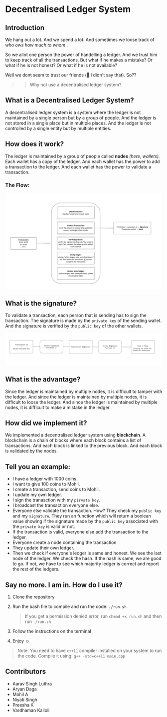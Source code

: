 # Decentralised Ledger System

## Introduction

We hang out a lot. And we spend a lot. And sometimes we loose track of <i>who ows how much to whom </i>.

So we allot one person the power of handelling a ledger. And we trust him to keep track of all the transactions. But what if he makes a mistake? Or what if he is not honest? Or what if he is not available?

Well we dont seem to trust our friends (🤫 I didn't say that). So??

> > Why not use a decentralised ledger system?

## What is a Decentralised Ledger System?

A decentralised ledger system is a system where the ledger is not maintained by a single person but by a group of people. And the ledger is not stored in a single place but in multiple places. And the ledger is not controlled by a single entity but by multiple entities.

## How does it work?

The ledger is maintained by a group of people called <b>nodes</b> <i>(here, wallets).</i> Each wallet has a copy of the ledger. And each wallet has the power to add a transaction to the ledger. And each wallet has the power to validate a transaction.

### The Flow:
![The Flow Diagram](<public/Flow of program.jpg>)

## What is the signature?

To validate a transaction, each person that is sending has to sign the transaction. The signature is made by the `private key` of the sending wallet. And the signature is verified by the `public key` of the other wallets.

![Signature Flow](<public/Signature Flow.jpg>)

## What is the advantage?

Since the ledger is maintained by multiple nodes, it is difficult to tamper with the ledger. And since the ledger is maintained by multiple nodes, it is difficult to loose the ledger. And since the ledger is maintained by multiple nodes, it is difficult to make a mistake in the ledger.

## How did we implement it?

We implemented a decentralised ledger system using <b>blockchain</b>. A blockchain is a chain of blocks where each block contains a list of transactions. And each block is linked to the previous block. And each block is validated by the nodes.

## Tell you an example:

-   I have a ledger with 1000 coins.
-   I want to give 100 coins to Mohil.
-   I create a transaction, send coins to Mohil.
-   I update my own ledger.
-   I sign the tranasction with my `pirvate key`.
-   I broadcast the transaction everyone else.
-   Everyone else validate the transaction. How? They check my `public key` and my `signature`. They run an function which will return a boolean value showing if the signature made by the `public key` associated with the `private key` is valid or not.
-   If the transaction is valid, everyone else add the transaction to the ledger.
-   Everyone create a node containing the transaction.
-   They update their own ledger.
-   Then we check if everyone's ledger is same and honest. We see the last node of the ledger. We check the hash. If the hash is same, we are good to go. If not, we have to see which majority ledger is correct and report the rest of the ledgers.

## Say no more. I am in. How do I use it?

1. Clone the repository
2. Run the bash file to compile and run the code: `./run.sh`

    > If you get a permission denied error, run `chmod +x run.sh` and then run `./run.sh`

3. Follow the instructions on the terminal
4. Enjoy ☺️

> Note: You need to have `c++11` compiler installed on your system to run the code. Compile it using: `g++ -std=c++11 main.cpp`
## Contributors

-   Aarav Singh Luthra
-   Aryan Daga
-   Mohil A
-   Niyati Singh
-   Preesha K
-   Vardhaman Kalloli

